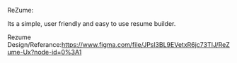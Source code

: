 ReZume:

Its a simple, user friendly and easy to use resume builder.

Rezume Design/Referance:https://www.figma.com/file/JPsl3BL9EVetxR6jc73TIJ/ReZume-Ux?node-id=0%3A1
